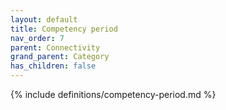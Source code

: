 ```yaml
---
layout: default
title: Competency period
nav_order: 7
parent: Connectivity
grand_parent: Category
has_children: false
---
```

{% include definitions/competency-period.md %}
